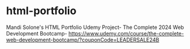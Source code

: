 # html-portfolio
Mandi Solone's HTML Portfolio
Udemy Project- The Complete 2024 Web Development Bootcamp- https://www.udemy.com/course/the-complete-web-development-bootcamp/?couponCode=LEADERSALE24B
